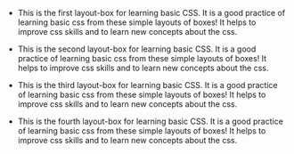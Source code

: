 - This is the first layout-box for learning basic CSS. It is a good practice of learning basic css from these simple layouts of boxes! It helps to improve css skills and to learn new concepts about the css.

- This is the second layout-box for learning basic CSS. It is a good practice of learning basic css from these simple layouts of boxes! It helps to improve css skills and to learn new concepts about the css.

- This is the third layout-box for learning basic CSS. It is a good practice of learning basic css from these simple layouts of boxes! It helps to improve css skills and to learn new concepts about the css.

- This is the fourth layout-box for learning basic CSS. It is a good practice of learning basic css from these simple layouts of boxes! It helps to improve css skills and to learn new concepts about the css.
